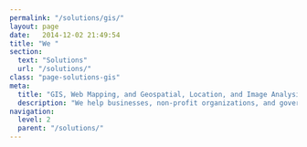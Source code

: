```yaml
---
permalink: "/solutions/gis/"
layout: page
date:   2014-12-02 21:49:54
title: "We "
section: 
  text: "Solutions"
  url: "/solutions/"
class: "page-solutions-gis"
meta:
  title: "GIS, Web Mapping, and Geospatial, Location, and Image Analysis"
  description: "We help businesses, non-profit organizations, and government manage, host, support, and analyze their organization’s data"
navigation:
  level: 2
  parent: "/solutions/"
---
```

